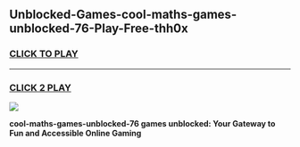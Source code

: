 
## Unblocked-Games-cool-maths-games-unblocked-76-Play-Free-thh0x
<h3>
<a href="https://premium76.site?title=cool-maths-games-unblocked-76&ref=24M">CLICK TO PLAY</a></h3>
<hr>

<h3>
<a href="https://premium76.site?title=cool-maths-games-unblocked-76&ref=24M">CLICK 2 PLAY</a>
  
</h3>

<a href="https://premium76.site?title=cool-maths-games-unblocked-76&ref=24M"><img src="https://clearcache.store/games.png"></a>


**cool-maths-games-unblocked-76 games unblocked: Your Gateway to Fun and Accessible Online Gaming**
